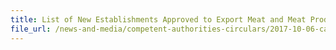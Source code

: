 ```yaml
---
title: List of New Establishments Approved to Export Meat and Meat Products to Singapore
file_url: /news-and-media/competent-authorities-circulars/2017-10-06-ca.pdf
---
```

